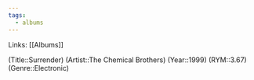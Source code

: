 ```yaml
---
tags:
  - albums
---
```


Links: [[Albums]]

(Title::Surrender)
(Artist::The Chemical Brothers)
(Year::1999)
(RYM::3.67)
(Genre::Electronic)
